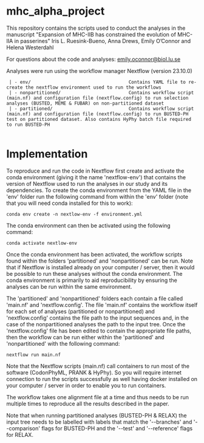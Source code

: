 # mhc_alpha_project

This repository contains the scripts used to conduct the analyses in the manuscript "Expansion of MHC-IIB has constrained the evolution of MHC-IIA in passerines"
Iris L. Ruesink-Bueno, Anna Drews, Emily O’Connor and Helena Westerdahl

For questions about the code and analyses: emily.oconnor@biol.lu.se 

Analyses were run using the workflow manager Nextflow (version 23.10.0)

```
 | - env/                                    Contains YAML file to re-create the nextflow environment used to run the workflows
 | - nonpartitioned/                         Contains workflow script (main.nf) and configuration file (nextflow.config) to run selection analyses (BUSTED, MEME & FUBAR) on non-partitioned dataset  
 | - partitioned/                            Contains workflow script (main.nf) and configuration file (nextflow.config) to run BUSTED-PH test on partitioned dataset. Also contains HyPhy batch file required to run BUSTED-PH
 
 ```
 
# Implementation

To reproduce and run the code in Nextflow first create and activate the conda environment (giving it the name 'nextflow-env') that contains the version of Nextflow used to run the analyses in our study and its dependencies. To create the conda environment from the YAML file in the 'env' folder run the following command from within the 'env' folder (note that you will need conda installed for this to work):
```
conda env create -n nextlow-env -f environment.yml
```

The conda environment can then be activated using the following command:
```
conda activate nextlow-env
```

Once the conda environment has been activated, the workflow scripts found within the folders 'partitioned' and 'nonpartitioned' can be run. Note that if Nextflow is installed already on your computer / server, then it would be possible to run these analyses without the conda environment. The conda environment is primarily to aid reproducibility by ensuring the analyses can be run within the same environment.  

The 'partitioned' and 'nonpartitioned' folders each contain a file called 'main.nf' and 'nextflow.config'. The file 'main.nf' contains the workflow itself for each set of analyses (partitioned or nonpartitioned) and 'nextflow.config' contains the file path to the input sequences and, in the case of the nonpartitioned analyses the path to the input tree. Once the 'nextflow.config' file has been edited to contain the appropriate file paths, then the workflow can be run either within the 'partitioned' and 'nonpartitioned' with the following command:
```
nextflow run main.nf
```

Note that the Nextflow scripts (main.nf) call containers to run most of the software (CodonPhyML, PRANK & HyPhy). So you will require internet connection to run the scripts successfully as well having docker installed on your computer / server in order to enable you to run containers. 

The workflow takes one alignment file at a time and thus needs to be run multiple times to reproduce all the results described in the paper. 

 Note that when running partitioned analyses (BUSTED-PH & RELAX) the input tree needs to be labelled with labels that match the '--branches' and '--comparison' flags for BUSTED-PH and the '--test' and '--reference' flags for RELAX.   



